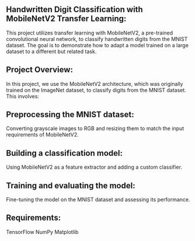 Handwritten Digit Classification with MobileNetV2 Transfer Learning:
---------------------------------------------------------------------
This project utilizes transfer learning with MobileNetV2, a pre-trained convolutional neural network, to classify handwritten digits from the MNIST dataset. The goal is to demonstrate how to adapt a model trained on a large dataset to a different but related task.

Project Overview:
------------------
In this project, we use the MobileNetV2 architecture, which was originally trained on the ImageNet dataset, to classify digits from the MNIST dataset. This involves:

Preprocessing the MNIST dataset:
----------------------------------
Converting grayscale images to RGB and resizing them to match the input requirements of MobileNetV2.

Building a classification model:
--------------------------------
Using MobileNetV2 as a feature extractor and adding a custom classifier.

Training and evaluating the model:
-----------------------------------
Fine-tuning the model on the MNIST dataset and assessing its performance.

Requirements:
--------------

TensorFlow
NumPy
Matplotlib
